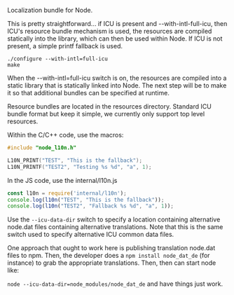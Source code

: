 Localization bundle for Node.

This is pretty straightforward... if ICU is present and --with-intl-full-icu,
then ICU's resource bundle mechanism is used, the resources are compiled
statically into the library, which can then be used within Node. If ICU is not
present, a simple printf fallback is used.

```
./configure --with-intl=full-icu
make
```
When the --with-intl=full-icu switch is on, the resources are compiled into a
static library that is statically linked into Node. The next step will be to
make it so that additional bundles can be specified at runtime.

Resource bundles are located in the resources directory. Standard ICU bundle
format but keep it simple, we currently only support top level resources.

Within the C/C++ code, use the macros:

```cc
#include "node_l10n.h"

L10N_PRINT("TEST", "This is the fallback");
L10N_PRINTF("TEST2", "Testing %s %d", "a", 1);
```

In the JS code, use the internal/l10n.js
```javascript
const l10n = require('internal/l10n');
console.log(l10n("TEST", "This is the fallback"));
console.log(l10n("TEST2", "Fallback %s %d", "a", 1));
```

Use the `--icu-data-dir` switch to specify a location containing alternative
node.dat files containing alternative translations. Note that this is the
same switch used to specify alternative ICU common data files.

One approach that ought to work here is publishing translation node.dat files
to npm. Then, the developer does a `npm install node_dat_de` (for instance)
to grab the appropriate translations. Then, then can start node like:

`node --icu-data-dir=node_modules/node_dat_de` and have things just work.
